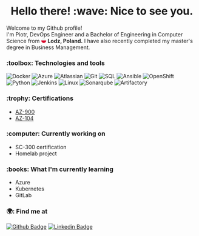 <h1 align="center" >Hello there! :wave: Nice to see you.</h1>

<p>Welcome to my Github profile!<br>I'm Piotr, DevOps Engineer and a Bachelor of Engineering in Computer Science from <img src=".github/poland.png" width="13"/> <b>Lodz, Poland.</b>
I have also recently completed my master's degree in Business Management.
</p>

<h3 align="left"> :toolbox: Technologies and tools</h3>
<p>
<img alt="Docker" src="https://img.shields.io/badge/-Docker-45b8d8?style=flat-square&logo=docker&logoColor=white"/>
<img alt="Azure" src="https://img.shields.io/badge/-Azure-46a2f1?style=flat-square&logo=icloud&logoColor=white" />
<img alt="Atlassian" src="https://img.shields.io/badge/-Atlassian-007ACC?style=flat-square&logo=atlassian&logoColor=white"/>
<img alt="Git" src="https://img.shields.io/badge/-Git-311C87?style=flat-square&logo=git&logoColor=white"/>
<img alt="SQL" src="https://img.shields.io/badge/-SQL-CC6699?style=flat-square&logo=PostgreSQL&logoColor=white"/>
<img alt="Ansible" src="https://img.shields.io/badge/-Ansible-ea2845?style=flat-square&logo=Ansible&logoColor=white"/>
<img alt="OpenShift" src="https://img.shields.io/badge/-OpenShift-ea3015?style=flat-square&logo=RedHatOpenShift&logoColor=white"/>
<img alt="Python" src="https://img.shields.io/badge/-Python-E34F26?style=flat-square&logo=python&logoColor=white"/>
<img alt="Jenkins" src="https://img.shields.io/badge/-Jenkins-E37325?style=flat-square&logo=Jenkins&logoColor=white"/>
<img alt="Linux" src="https://img.shields.io/badge/-Linux-F7B93E?style=flat-square&logo=linux&logoColor=white"/>
<img alt="Sonarqube" src="https://img.shields.io/badge/-Sonarqube-13aa52?style=flat-square&logo=sonarqube&logoColor=white"/>
<img alt="Artifactory" src="https://img.shields.io/badge/-Artifactory-43853d?style=flat-square&logo=JFrog&logoColor=white"/>

<h3 align="left"> :trophy: Certifications</h3>

* [AZ-900](https://learn.microsoft.com/en-gb/users/piotrantczak-3740/credentials/4acc4cabaec221ce) 
* [AZ-104](https://learn.microsoft.com/en-gb/users/piotrantczak-3740/credentials/e5dae42ccbbad9ed)

<h3 align="left"> :computer: Currently working on</h3>

* SC-300 certification
* Homelab project

<h3 align="left"> :books: What I'm currently learning</h3>

* Azure
* Kubernetes
* GitLab

<h3 align="left"> 🌍: Find me at</h3>

[![Github Badge](http://img.shields.io/badge/-Github-black?style=for-the-badge&logo=github&link=https://github.com/pantczak)](https://github.com/pantczak) 
[![Linkedin Badge](https://img.shields.io/badge/-LinkedIn-blue?style=for-the-badge&logo=Linkedin&logoColor=white&link=https://www.linkedin.com/in/antczakpiotr/)](https://www.linkedin.com/in/antczakpiotr/)
